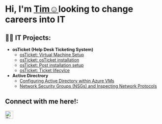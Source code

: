 
 <h1>Hi, I'm  <a href="https://www.linkedin.com/in/tim-merida-a7t8h5/">Tim☺</a>looking to change careers into IT</h1>
  

<h2>👨‍💻 IT Projects:</h2>

- <b>osTicket (Help Desk Ticketing System)</b>
  - [osTicket: Virtual Machine Setup](https://github.com/TimjMerida/osTicket-pt1-VM-setup)
  - [osTicket: osTicket installation](https://github.com/TimjMerida/osTicket-pt2-Installing-osTicket)
  - [osTicket: Post installation setup](https://github.com/TimjMerida/osTicket-pt3-Post-instillation-setup)
  - [osTicket: Ticket lifecylce](https://github.com/TimjMerida/osTicket-Pt4-Ticket-lifecycle)
- <b>Active Directrory</b>
  - [Configuring Active Directory within Azure VMs](https://github.com/TimjMerida/Configuring-Active-Directory-within-Azure-VMs)
  - [Network Security Groups (NSGs) and Inspecting Network Protocols](https://github.com/TimjMerida/Network-Security-Groups-and-Inspecting-Network-Protocols)

<h2>Connect with me here!:</h2>

[<img align="left" alt="Tim | LinkedIn" width="26px" src="https://cdn-icons-png.flaticon.com/512/174/174857.png" />][linkedin]



[linkedin]: https://www.linkedin.com/in/tim-merida-a7t8h5/

